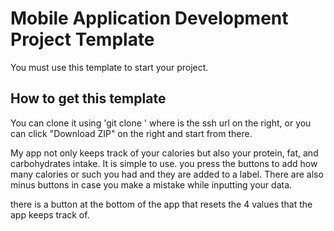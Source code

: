 # Mobile Application Development Project Template
You must use this template to start your project.

## How to get this template
You can clone it using 'git clone <url>' where <url> is the ssh url on the right, or you can click "Download ZIP" on the right and start from there.


My app not only keeps track of your calories but also your protein, fat, and carbohydrates intake. It is simple to use. you press the buttons to add how many calories or such you had and they are added to a label. There are also minus buttons in case you make a mistake while inputting your data. 

there is a button at the bottom of the app that resets the 4 values that the app keeps track of.






